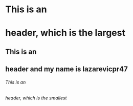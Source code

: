 # This is an <h1> header, which is the largest
## This is an <h2> header and my name is lazarevicpr47
###### This is an <h6> header, which is the smallest

